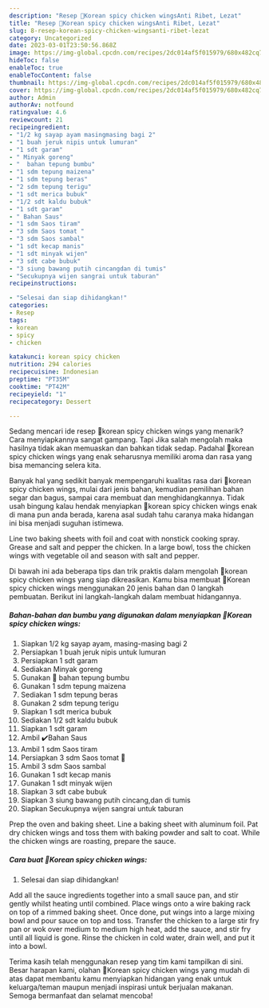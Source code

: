```yaml
---
description: "Resep 🍗Korean spicy chicken wingsAnti Ribet, Lezat"
title: "Resep 🍗Korean spicy chicken wingsAnti Ribet, Lezat"
slug: 8-resep-korean-spicy-chicken-wingsanti-ribet-lezat
category: Uncategorized
date: 2023-03-01T23:50:56.868Z
image: https://img-global.cpcdn.com/recipes/2dc014af5f015979/680x482cq70/korean-spicy-chicken-wings-foto-resep-utama.jpg
hideToc: false
enableToc: true
enableTocContent: false
thumbnail: https://img-global.cpcdn.com/recipes/2dc014af5f015979/680x482cq70/korean-spicy-chicken-wings-foto-resep-utama.jpg
cover: https://img-global.cpcdn.com/recipes/2dc014af5f015979/680x482cq70/korean-spicy-chicken-wings-foto-resep-utama.jpg
author: Admin
authorAv: notfound
ratingvalue: 4.6
reviewcount: 21
recipeingredient:
- "1/2 kg sayap ayam masingmasing bagi 2"
- "1 buah jeruk nipis untuk lumuran"
- "1 sdt garam"
- " Minyak goreng"
- "  bahan tepung bumbu"
- "1 sdm tepung maizena"
- "1 sdm tepung beras"
- "2 sdm tepung terigu"
- "1 sdt merica bubuk"
- "1/2 sdt kaldu bubuk"
- "1 sdt garam"
- " Bahan Saus"
- "1 sdm Saos tiram"
- "3 sdm Saos tomat "
- "3 sdm Saos sambal"
- "1 sdt kecap manis"
- "1 sdt minyak wijen"
- "3 sdt cabe bubuk"
- "3 siung bawang putih cincangdan di tumis"
- "Secukupnya wijen sangrai untuk taburan"
recipeinstructions:

- "Selesai dan siap dihidangkan!"
categories:
- Resep
tags:
- korean
- spicy
- chicken

katakunci: korean spicy chicken 
nutrition: 294 calories
recipecuisine: Indonesian
preptime: "PT35M"
cooktime: "PT42M"
recipeyield: "1"
recipecategory: Dessert

---
```



Sedang mencari ide resep 🍗korean spicy chicken wings yang menarik? Cara menyiapkannya sangat gampang. Tapi Jika salah mengolah maka hasilnya tidak akan memuaskan dan bahkan tidak sedap. Padahal 🍗korean spicy chicken wings yang enak seharusnya memiliki aroma dan rasa yang bisa memancing selera kita.


Banyak hal yang sedikit banyak mempengaruhi kualitas rasa dari 🍗korean spicy chicken wings, mulai dari jenis bahan, kemudian pemilihan bahan segar dan bagus, sampai cara membuat dan menghidangkannya. Tidak usah bingung kalau hendak menyiapkan 🍗korean spicy chicken wings enak di mana pun anda berada, karena asal sudah tahu caranya maka hidangan ini bisa menjadi suguhan istimewa.

Line two baking sheets with foil and coat with nonstick cooking spray. Grease and salt and pepper the chicken. In a large bowl, toss the chicken wings with vegetable oil and season with salt and pepper.


Di bawah ini ada beberapa tips dan trik praktis dalam mengolah 🍗korean spicy chicken wings yang siap dikreasikan. Kamu bisa membuat 🍗Korean spicy chicken wings menggunakan 20 jenis bahan dan 0 langkah pembuatan. Berikut ini langkah-langkah dalam membuat hidangannya.

<!--inarticleads1-->

##### Bahan-bahan dan bumbu yang digunakan dalam menyiapkan 🍗Korean spicy chicken wings:

1. Siapkan 1/2 kg sayap ayam, masing-masing bagi 2
1. Persiapkan 1 buah jeruk nipis untuk lumuran
1. Persiapkan 1 sdt garam
1. Sediakan  Minyak goreng
1. Gunakan  🍂 bahan tepung bumbu
1. Gunakan 1 sdm tepung maizena
1. Sediakan 1 sdm tepung beras
1. Gunakan 2 sdm tepung terigu
1. Siapkan 1 sdt merica bubuk
1. Sediakan 1/2 sdt kaldu bubuk
1. Siapkan 1 sdt garam
1. Ambil  ✔️Bahan Saus
1. Ambil 1 sdm Saos tiram
1. Persiapkan 3 sdm Saos tomat 🍅
1. Ambil 3 sdm Saos sambal
1. Gunakan 1 sdt kecap manis
1. Gunakan 1 sdt minyak wijen
1. Siapkan 3 sdt cabe bubuk
1. Siapkan 3 siung bawang putih cincang,dan di tumis
1. Siapkan Secukupnya wijen sangrai untuk taburan


Prep the oven and baking sheet. Line a baking sheet with aluminum foil. Pat dry chicken wings and toss them with baking powder and salt to coat. While the chicken wings are roasting, prepare the sauce. 

<!--inarticleads2-->

##### Cara buat 🍗Korean spicy chicken wings:


1. Selesai dan siap dihidangkan!

Add all the sauce ingredients together into a small sauce pan, and stir gently whilst heating until combined. Place wings onto a wire baking rack on top of a rimmed baking sheet. Once done, put wings into a large mixing bowl and pour sauce on top and toss. Transfer the chicken to a large stir fry pan or wok over medium to medium high heat, add the sauce, and stir fry until all liquid is gone. Rinse the chicken in cold water, drain well, and put it into a bowl. 

Terima kasih telah menggunakan resep yang tim kami tampilkan di sini. Besar harapan kami, olahan 🍗Korean spicy chicken wings yang mudah di atas dapat membantu kamu menyiapkan hidangan yang enak untuk keluarga/teman maupun menjadi inspirasi untuk berjualan makanan. Semoga bermanfaat dan selamat mencoba!
